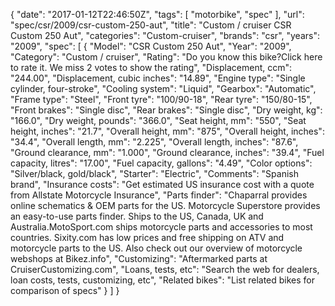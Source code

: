{
    "date": "2017-01-12T22:46:50Z",
    "tags": [
        "motorbike",
        "spec"
    ],
    "url": "spec\/csr\/2009\/csr-custom-250-aut",
    "title": "Custom \/ cruiser CSR Custom 250 Aut",
    "categories": "Custom-cruiser",
    "brands": "csr",
    "years": "2009",
    "spec": [
        {
            "Model": "CSR Custom 250 Aut",
            "Year": "2009",
            "Category": "Custom \/ cruiser",
            "Rating": "Do you know this bike?Click here to rate it. We miss 2 votes to show the rating",
            "Displacement, ccm": "244.00",
            "Displacement, cubic inches": "14.89",
            "Engine type": "Single cylinder, four-stroke",
            "Cooling system": "Liquid",
            "Gearbox": "Automatic",
            "Frame type": "Steel",
            "Front tyre": "100\/90-18",
            "Rear tyre": "150\/80-15",
            "Front brakes": "Single disc",
            "Rear brakes": "Single disc",
            "Dry weight, kg": "166.0",
            "Dry weight, pounds": "366.0",
            "Seat height, mm": "550",
            "Seat height, inches": "21.7",
            "Overall height, mm": "875",
            "Overall height, inches": "34.4",
            "Overall length, mm": "2.225",
            "Overall length, inches": "87.6",
            "Ground clearance, mm": "1.000",
            "Ground clearance, inches": "39.4",
            "Fuel capacity, litres": "17.00",
            "Fuel capacity, gallons": "4.49",
            "Color options": "Silver\/black, gold\/black",
            "Starter": "Electric",
            "Comments": "Spanish brand",
            "Insurance costs": "Get estimated US insurance cost with a quote from Allstate Motorcycle Insurance",
            "Parts finder": "Chaparral provides online schematics & OEM parts for the US.   Motorcycle Superstore provides an easy-to-use parts finder. Ships to the US, Canada, UK and Australia.MotoSport.com ships motorcycle parts and accessories to most countries.    Sixity.com has low prices and free shipping on ATV and motorcycle parts to the US. Also check out our overview of motorcycle webshops at Bikez.info",
            "Customizing": "Aftermarked parts at CruiserCustomizing.com",
            "Loans, tests, etc": "Search the web for dealers, loan costs, tests, customizing, etc",
            "Related bikes": "List related bikes for comparison of specs"
        }
    ]
}